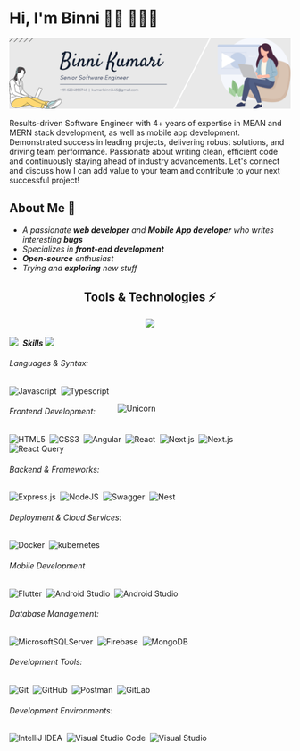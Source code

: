 
# Hi, I'm Binni 👋🏾 👩🏾‍💻

<img src="https://github.com/Bunny1051/Bunny1051/blob/main/Binni%20Kumari%20(1).png?raw=true" alt="banner that says Binni Kumari - software engineer, content creator and community organizer alongside a cartoon illustration of Binni">

Results-driven Software Engineer with 4+ years of expertise in MEAN and MERN stack development, as well as mobile app development. Demonstrated success in leading projects, delivering robust solutions, and driving team performance. Passionate about writing clean, efficient code and continuously staying ahead of industry advancements. Let's connect and discuss how I can add value to your team and contribute to your next successful project!


## About Me 🙂
- *A passionate **web developer** and **Mobile App developer** who writes interesting **bugs***
- *Specializes in **front-end development***
- ***Open-source** enthusiast*
- *Trying and **exploring** new stuff*

 <h2 align="center">Tools & Technologies ⚡</h2>
 <p align="center">
  <a href="https://anuphaldar.com">
    <img src="https://skillicons.dev/icons?i=js,html,css,sass,react,redux,vue,nodejs,express,mongodb,typescript,git" />
  </a>
</p>

<img src="https://media2.giphy.com/media/QssGEmpkyEOhBCb7e1/giphy.gif?cid=ecf05e47a0n3gi1bfqntqmob8g9aid1oyj2wr3ds3mg700bl&rid=giphy.gif" width ="30">&nbsp; ***Skills***
<img src="https://user-images.githubusercontent.com/73097560/115834477-dbab4500-a447-11eb-908a-139a6edaec5c.gif">

###### Languages & Syntax:
![Javascript](https://img.shields.io/badge/JavaScript-F7DF1E.svg?style=for-the-badge&logo=JavaScript&logoColor=black)&nbsp;
![Typescript](https://img.shields.io/badge/TypeScript-3178C6.svg?style=for-the-badge&logo=TypeScript&logoColor=white)&nbsp;


<img align="right" width=310px alt="Unicorn" src="https://media1.tenor.com/m/XwmLgqDr19YAAAAC/colin-ritman-bandersnatch.gif"/>

###### Frontend Development:
![HTML5](https://img.shields.io/badge/html5-%23E34F26.svg?style=for-the-badge&logo=html5&logoColor=white)&nbsp;
![CSS3](https://img.shields.io/badge/css3-%231572B6.svg?style=for-the-badge&logo=css3&logoColor=white)&nbsp;
![Angular](https://img.shields.io/badge/angular-%23DD0031.svg?style=for-the-badge&logo=angular&logoColor=white)&nbsp;
![React](https://img.shields.io/badge/react-%2320232a.svg?style=for-the-badge&logo=react&logoColor=%2361DAFB)&nbsp;
![Next.js](https://img.shields.io/badge/Next.js-000000.svg?style=for-the-badge&logo=nextdotjs&logoColor=white)&nbsp;
![Next.js](https://img.shields.io/badge/Redux-764ABC.svg?style=for-the-badge&logo=Redux&logoColor=white)&nbsp;
![React Query](https://img.shields.io/badge/React%20Query-FF4154.svg?style=for-the-badge&logo=React-Query&logoColor=white)&nbsp;

###### Backend & Frameworks:
![Express.js](https://img.shields.io/badge/Express-000000.svg?style=for-the-badge&logo=Express&logoColor=white)&nbsp;
![NodeJS](https://img.shields.io/badge/node.js-6DA55F?style=for-the-badge&logo=node.js&logoColor=white)&nbsp;
![Swagger](https://img.shields.io/badge/-Swagger-%23Clojure?style=for-the-badge&logo=swagger&logoColor=white)&nbsp;
![Nest](https://img.shields.io/badge/NestJS-E0234E.svg?style=for-the-badge&logo=NestJS&logoColor=white)

###### Deployment & Cloud Services:
![Docker](https://img.shields.io/badge/docker-%230db7ed.svg?style=for-the-badge&logo=docker&logoColor=white)&nbsp;
![kubernetes](https://img.shields.io/badge/Kubernetes-326CE5.svg?style=for-the-badge&logo=Kubernetes&logoColor=white)&nbsp;


###### Mobile Development
![Flutter](https://img.shields.io/badge/Flutter-02569B.svg?style=for-the-badge&logo=Flutter&logoColor=white)&nbsp;
![Android Studio](https://img.shields.io/badge/Android%20Studio-3DDC84.svg?style=for-the-badge&logo=Android-Studio&logoColor=white)&nbsp;
![Android Studio](https://img.shields.io/badge/Xcode-147EFB.svg?style=for-the-badge&logo=Xcode&logoColor=white)&nbsp;
<!-- #### ML/DL -->

###### Database Management:
![MicrosoftSQLServer](https://img.shields.io/badge/Microsoft%20SQL%20Server-CC2927?style=for-the-badge&logo=microsoft%20sql%20server&logoColor=white)&nbsp;
![Firebase](https://img.shields.io/badge/Firebase-DD2C00.svg?style=for-the-badge&logo=Firebase&logoColor=white)&nbsp;
![MongoDB](https://img.shields.io/badge/MongoDB-%234ea94b.svg?style=for-the-badge&logo=mongodb&logoColor=white)&nbsp;

###### Development Tools:
![Git](https://img.shields.io/badge/GIT-E44C30?style=for-the-badge&logo=git&logoColor=white)&nbsp;
![GitHub](https://img.shields.io/badge/github-%23121011.svg?style=for-the-badge&logo=github&logoColor=white)&nbsp;
![Postman](https://img.shields.io/badge/Postman-FF6C37?style=for-the-badge&logo=postman&logoColor=white)&nbsp;
![GitLab](https://img.shields.io/badge/GitLab-FC6D26.svg?style=for-the-badge&logo=GitLab&logoColor=white)&nbsp;

###### Development Environments:
![IntelliJ IDEA](https://img.shields.io/badge/IntelliJIDEA-000000.svg?style=for-the-badge&logo=intellij-idea&logoColor=white)&nbsp;
![Visual Studio Code](https://img.shields.io/badge/Visual%20Studio%20Code-0078d7.svg?style=for-the-badge&logo=visual-studio-code&logoColor=white)&nbsp;
![Visual Studio](https://img.shields.io/badge/Visual%20Studio-5C2D91.svg?style=for-the-badge&logo=visual-studio&logoColor=white)&nbsp;
<br>
<br>

  

